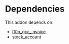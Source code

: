 # Dependencies

This addon depends on:

- [l10n_gcc_invoice](https://github.com/bringout/oca-ocb-l10n_asia-pacific)
- [stock_account](https://github.com/bringout/oca-ocb-accounting)
